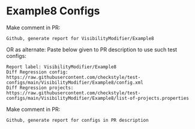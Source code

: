 # Example8 Configs
Make comment in PR:
```
Github, generate report for VisibilityModifier/Example8
```
OR as alternate:
Paste below given to PR description to use such test configs:
```
Report label: VisibilityModifier/Example8
Diff Regression config: https://raw.githubusercontent.com/checkstyle/test-configs/main/VisibilityModifier/Example8/config.xml
Diff Regression projects: https://raw.githubusercontent.com/checkstyle/test-configs/main/VisibilityModifier/Example8/list-of-projects.properties
```
Make comment in PR:
```
Github, generate report for configs in PR description
```
